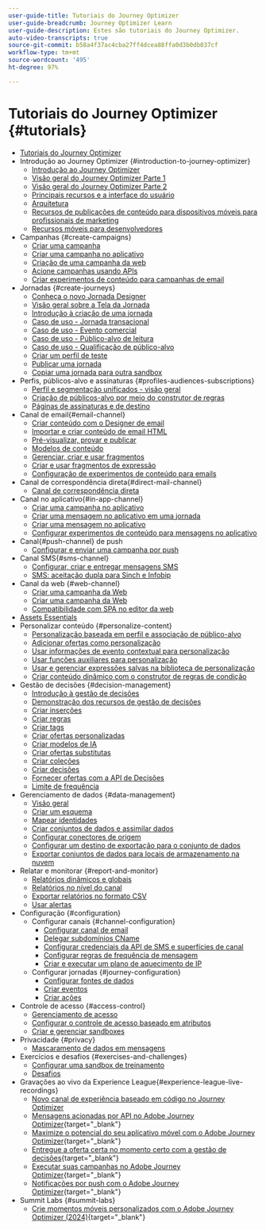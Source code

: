 ```yaml
---
user-guide-title: Tutoriais do Journey Optimizer
user-guide-breadcrumb: Journey Optimizer Learn
user-guide-description: Estes são tutoriais do Journey Optimizer.
auto-video-transcripts: true
source-git-commit: b58a4f37ac4cba27ff4dcea88ffa0d3b0db037cf
workflow-type: tm+mt
source-wordcount: '495'
ht-degree: 97%

---
```



# Tutoriais do Journey Optimizer {#tutorials}

+ [Tutoriais do Journey Optimizer](/help/_ajo-main/overview.md)
+ Introdução ao Journey Optimizer {#introduction-to-journey-optimizer}
   + [Introdução ao Journey Optimizer](/help/introduction/introduction.md)
   + [Visão geral do Journey Optimizer Parte 1](/help/introduction/journey-optimizer-overview-part-1.md)
   + [Visão geral do Journey Optimizer Parte 2](/help/introduction/journey-optimizer-overview-part-2.md)
   + [Principais recursos e a interface do usuário](/help/introduction/key-capabilities-and-user-interface.md)
   + [Arquitetura](/help/introduction/architecture.md)
   + [Recursos de publicações de conteúdo para dispositivos móveis para profissionais de marketing](/help/channels/mobile-capabilities.md)
   + [Recursos móveis para desenvolvedores](/help/channels/mobile-capabilities-for-developers.md)
+ Campanhas {#create-campaigns}
   + [Criar uma campanha](/help/create-campaigns/create-a-campaign.md)
   + [Criar uma campanha no aplicativo](/help/create-campaigns/in-app.md)
   + [Criação de uma campanha da web](https://experienceleague.adobe.com/docs/journey-optimizer-learn/tutorials/web-channel/create-a-web-campaign.html?lang=pt-BR)
   + [Acione campanhas usando APIs](/help/create-campaigns/api-triggered-campaigns.md)
   + [Criar experimentos de conteúdo para campanhas de email](/help/create-campaigns/content-experiments.md)
+ Jornadas {#create-journeys}
   + [Conheça o novo Jornada Designer](/help/create-journeys/new-journey-designer.md)
   + [Visão geral sobre a Tela da Jornada](/help/create-journeys/overview-over-the-journey-canvas.md)
   + [Introdução à criação de uma jornada](/help/create-journeys/introduction-to-building-a-journey.md)
   + [Caso de uso - Jornada transacional](/help/create-journeys/use-case-transactional-journey.md)
   + [Caso de uso - Evento comercial](/help/create-journeys/use-case-business-event.md)
   + [Caso de uso - Público-alvo de leitura](/help/create-journeys/use-case-read-audience.md)
   + [Caso de uso - Qualificação de público-alvo](/help/create-journeys/use-case-audience-qualification.md)
   + [Criar um perfil de teste](/help/create-journeys/test-a-journey.md)
   + [Publicar uma jornada](/help/create-journeys/publish-a-journey.md)
   + [Copiar uma jornada para outra sandbox](/help/create-journeys/copy-a-journey.md)
+ Perfis, públicos-alvo e assinaturas {#profiles-audiences-subscriptions}
   + [Perfil e segmentação unificados - visão geral](/help/profiles-audiences-subscriptions/unified-profile-and-segmentation-overview.md)
   + [Criação de públicos-alvo por meio do construtor de regras](/help/profiles-audiences-subscriptions/create-audiences-using-the-rule-builder.md)
   + [Páginas de assinaturas e de destino](/help/subscriptions-and-landing-pages.md)
+ Canal de email{#email-channel}
   + [Criar conteúdo com o Designer de email](/help/channels/create-content-with-the-email-designer.md)
   + [Importar e criar conteúdo de email HTML](/help/channels/import-and-author-html-email-content.md)
   + [Pré-visualizar, provar e publicar](/help/channels/preview-proof-and-publish.md)
   + [Modelos de conteúdo](/help/channels/content-templates.md)
   + [Gerenciar, criar e usar fragmentos](/help/content-management/manage-author-use-fragments.md)
   + [Criar e usar fragmentos de expressão](/help/content-management/expression-fragments.md)
   + [Configuração de experimentos de conteúdo para emails](/help/experimentation/content-experiments-for-emails.md)
+ Canal de correspondência direta{#direct-mail-channel}
   + [Canal de correspondência direta](/help/channels/direct-mail.md)
+ Canal no aplicativo{#in-app-channel}
   + [Criar uma campanha no aplicativo](/help/channels/create-an-in-app-campaign.md)
   + [Criar uma mensagem no aplicativo em uma jornada](/help/channels/create-an-in-app-message-in-a-journey.md)
   + [Criar uma mensagem no aplicativo](/help/channels/author-in-app-messages.md)
   + [Configurar experimentos de conteúdo para mensagens no aplicativo](/help/experimentation/content-experiments-for-in-app-messages.md)
+ Canal{#push-channel} de push
   + [Configurar e enviar uma campanha por push](/help/channels/create-a-push-campaign.md)
+ Canal SMS{#sms-channel}
   + [Configurar, criar e entregar mensagens SMS](/help/channels/author-sms-messages.md)
   + [SMS: aceitação dupla para Sinch e Infobip](/help/channels/sms-double-opt-in.md)
+ Canal da web {#web-channel}
   + [Criar uma campanha da Web](/help/channels/create-a-web-campaign.md)
   + [Criar uma campanha da Web](/help/channels/author-a-web-campaign.md)
   + [Compatibilidade com SPA no editor da web](/help/channels/singel-page-application-support.md)
+ [Assets Essentials](/help/assets-essentials-overview.md)
+ Personalizar conteúdo {#personalize-content}
   + [Personalização baseada em perfil e associação de público-alvo](/help/personalize-content/profile-and-audience-membership-based-personalization.md)
   + [Adicionar ofertas como personalização](/help/personalize-content/add-offer-decisioning-to-messages.md)
   + [Usar informações de evento contextual para personalização](/help/personalize-content/use-contextual-event-information-for-personalization.md)
   + [Usar funções auxiliares para personalização](/help/personalize-content/use-helper-functions-for-personalization.md)
   + [Usar e gerenciar expressões salvas na biblioteca de personalização](/help/personalize-content/use-and-manage-saved-expressions-in-personalization-library.md)
   + [Criar conteúdo dinâmico com o construtor de regras de condição](/help/personalize-content/create-dynamic-content.md)
+ Gestão de decisões {#decision-management}
   + [Introdução à gestão de decisões](/help/decision-management/introduction-to-decision-management.md)
   + [Demonstração dos recursos de gestão de decisões](/help/decision-management/demo-of-decision-management-capabilities.md)
   + [Criar inserções](/help/decision-management/create-placements.md)
   + [Criar regras](/help/decision-management/create-rules.md)
   + [Criar tags](/help/decision-management/create-tags.md)
   + [Criar ofertas personalizadas](/help/decision-management/create-personalized-offers.md)
   + [Criar modelos de IA](/help/decision-management/create-ai-models.md)
   + [Criar ofertas substitutas](/help/decision-management/create-fallback-offers.md)
   + [Criar coleções](/help/decision-management/create-collections.md)
   + [Criar decisões](/help/decision-management/create-decisions.md)
   + [Fornecer ofertas com a API de Decisões](/help/decision-management/deliver-offers-with-the-decisions-api.md)
   + [Limite de frequência](/help/decision-management/frequency-capping.md)
+ Gerenciamento de dados {#data-management}
   + [Visão geral](/help/data-management/set-up-data-overview.md)
   + [Criar um esquema](/help/data-management/create-schema.md)
   + [Mapear identidades](/help/data-management/map-identities.md)
   + [Criar conjuntos de dados e assimilar dados](/help/data-management/create-datasets-and-ingest-data.md)
   + [Configurar conectores de origem](/help/data-management/configure-source-connectors.md)
   + [Configurar um destino de exportação para o conjunto de dados](/help/data-management/configure-dataset-export-destination.md)
   + [Exportar conjuntos de dados para locais de armazenamento na nuvem](/help/data-management/export-datasets.md)
+ Relatar e monitorar {#report-and-monitor}
   + [Relatórios dinâmicos e globais](/help/report-and-monitor/live-and-global-reports.md)
   + [Relatórios no nível do canal](/help/report-and-monitor/channel-level-reports.md)
   + [Exportar relatórios no formato CSV](/help/report-and-monitor/export-reports-in-csv-format.md)
   + [Usar alertas](/help/administration/alerts.md)
+ Configuração {#configuration}
   + Configurar canais {#channel-configuration}
      + [Configurar canal de email](/help/set-up-channels/set-up-email-channel.md)
      + [Delegar subdomínios CName](/help/set-up-channels/delegate-cname-subdomains.md)
      + [Configurar credenciais da API de SMS e superfícies de canal](/help/set-up-channels/set-up-sms-channel.md)
      + [Configurar regras de frequência de mensagem](/help/administration/configure-frequency-rules.md)
      + [Criar e executar um plano de aquecimento de IP](/help/administration/create-and-execute-an-ip-warmup-plan.md)
   + Configurar jornadas {#journey-configuration}
      + [Configurar fontes de dados](/help/set-up-journeys/configure-data-sources.md)
      + [Criar eventos](/help/set-up-journeys/create-events.md)
      + [Criar ações](/help/set-up-journeys/create-actions.md)
+ Controle de acesso {#access-control}
   + [Gerenciamento de acesso](/help/set-up-access/access-management.md)
   + [Configurar o controle de acesso baseado em atributos](/help/administration/attribute-based-access-control.md)
   + [Criar e gerenciar sandboxes](/help/set-up-access/create-and-manage-sandboxes.md)
+ Privacidade {#privacy}
   + [Mascaramento de dados em mensagens](/help/privacy/mask-data-in-messages.md)
+ Exercícios e desafios {#exercises-and-challenges}
   + [Configurar uma sandbox de treinamento](https://experienceleague.adobe.com/docs/journey-optimizer-learn/configure-a-training-sandbox/introduction-and-prerequisites.html?lang=pt-BR)
   + [Desafios](https://experienceleague.adobe.com/docs/journey-optimizer-learn/challenges/introduction-and-prerequisites.html?lang=pt-BR)
+ Gravações ao vivo da Experience League{#experience-league-live-recordings}
   + [Novo canal de experiência baseado em código no Journey Optimizer](https://experienceleague.adobe.com/en/docs/events/experience-league-live-recordings/episodes/exl-live-episode-04-24-24)
   + [Mensagens acionadas por API no Adobe Journey Optimizer](https://experienceleague.adobe.com/docs/events/experience-league-live-recordings/episodes/exl-live-episode-8-23-23.html?lang=pt-BR){target="_blank"}
   + [Maximize o potencial do seu aplicativo móvel com o Adobe Journey Optimizer](https://experienceleague.adobe.com/docs/events/experience-league-live-recordings/episodes/exl-live-episode-5-24-23.html?lang=pt-BR){target="_blank"}
   + [Entregue a oferta certa no momento certo com a gestão de decisões](https://experienceleague.adobe.com/docs/events/experience-league-live-recordings/episodes/exl-live-episode-10-25-22.html?lang=pt-BR){target="_blank"}
   + [Executar suas campanhas no Adobe Journey Optimizer](https://experienceleague.adobe.com/docs/events/experience-league-live-recordings/episodes/exl-live-episode-09-22-22.html?lang=pt-BR){target="_blank"}
   + [Notificações por push com o Adobe Journey Optimizer](https://experienceleague.adobe.com/docs/events/experience-league-live-recordings/episodes/exl-live-episode-05-12-22.html?lang=pt-BR){target="_blank"}
+ Summit Labs {#summit-labs}
   + [Crie momentos móveis personalizados com o Adobe Journey Optimizer (2024)](https://experienceleague.adobe.com/pt-br/docs/journey-optimizer-learn/summit-labs/lab-overview){target="_blank"}
